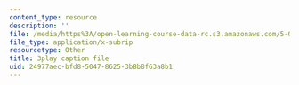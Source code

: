 ```yaml
---
content_type: resource
description: ''
file: /media/https%3A/open-learning-course-data-rc.s3.amazonaws.com/5-07sc-biological-chemistry-i-fall-2013/24977aecbfd8504786253b8b8f63a8b1_BY__sHZYi7Q.vtt
file_type: application/x-subrip
resourcetype: Other
title: 3play caption file
uid: 24977aec-bfd8-5047-8625-3b8b8f63a8b1
---
```

